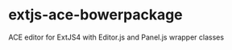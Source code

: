 extjs-ace-bowerpackage
======================

ACE editor for ExtJS4 with Editor.js and Panel.js wrapper classes
